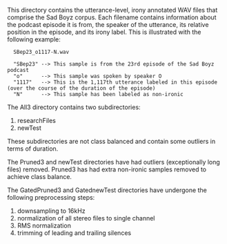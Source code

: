 This directory contains the utterance-level, irony annotated WAV files that comprise the Sad Boyz corpus. Each filename contains information about the podcast episode it is from, the speaker of the utterance, its relative position in the episode, and its irony label. This is illustrated with the following example:

      SBep23_o1117-N.wav
      
      "SBep23" --> This sample is from the 23rd episode of the Sad Boyz podcast
      "o"      --> This sample was spoken by speaker O
      "1117"   --> This is the 1,117th utterance labeled in this episode (over the course of the duration of the episode)
      "N"      --> This sample has been labeled as non-ironic

The All3 directory contains two subdirectories:
  1)  researchFiles
  2)  newTest

These subdirectories are not class balanced and contain some outliers in terms of duration.

The Pruned3 and newTest directories have had outliers (exceptionally long files) removed. Pruned3 has had extra non-ironic samples removed to achieve class balance.

The GatedPruned3 and GatednewTest directories have undergone the following preprocessing steps:
  1)  downsampling to 16kHz
  2)  normalization of all stereo files to single channel
  3)  RMS normalization
  4)  trimming of leading and trailing silences
